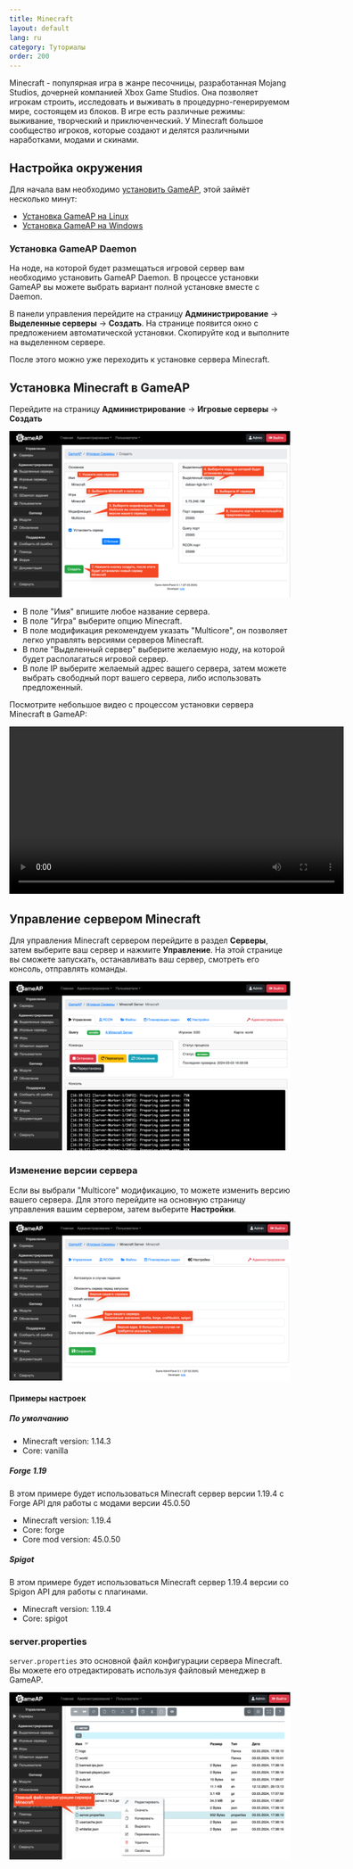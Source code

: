 ```yaml
---
title: Minecraft
layout: default
lang: ru
category: Туториалы
order: 200
---
```


Minecraft - популярная игра в жанре песочницы, разработанная Mojang Studios, дочерней компанией Xbox Game Studios. 
Она позволяет игрокам строить, исследовать и выживать в процедурно-генерируемом мире, состоящем из блоков. 
В игре есть различные режимы: выживание, творческий и приключенческий. 
У Minecraft большое сообщество игроков, которые создают и делятся различными наработками, модами и скинами.

## Настройка окружения

Для начала вам необходимо [установить GameAP](/ru/get_started.html#установка-панели), этой займёт несколько минут:

* [Установка GameAP на Linux](/ru/install/install_on_linux.html)
* [Установка GameAP на Windows](/ru/install/install_on_windows.html)

### Установка GameAP Daemon

На ноде, на которой будет размещаться игровой сервер вам необходимо установить GameAP Daemon.
В процессе установки GameAP вы можете выбрать вариант полной установке вместе с Daemon.

В панели управления перейдите на страницу **Администрирование** -> **Выделенные серверы** -> **Создать**. 
На странице появится окно с предложением автоматической установки. Скопируйте код и выполните на выделенном сервере.

После этого можно уже переходить к установке сервера Minecraft.

## Установка Minecraft в GameAP

Перейдите на страницу **Администрирование** -> **Игровые серверы** -> **Создать**

![](/images/ru/tutorials/minecraft/create_form.png)

* В поле "Имя" впишите любое название сервера.
* В поле "Игра" выберите опцию Minecraft.
* В поле модификация рекомендуем указать "Multicore", он позволяет легко управлять версиями серверов Minecraft.
* В поле "Выделенный сервер" выберите желаемую ноду, на которой будет располагаться игровой сервер.
* В поле IP выберите желаемый адрес вашего сервера, затем можете выбрать свободный порт вашего сервера, либо
использовать предложенный.

Посмотрите небольшое видео с процессом установки сервера Minecraft в GameAP:

<video controls width="600">
  <source src="/media/ru/tutorials/minecraft/installation.webm" type="video/webm" />
  <source src="/media/ru/tutorials/minecraft/installation.mp4" type="video/mp4" />
</video>

## Управление сервером Minecraft

Для управления Minecraft сервером перейдите в раздел **Серверы**, затем выберите ваш сервер и нажмите **Управление**.
На этой странице вы сможете запускать, останавливать ваш сервер, смотреть его консоль, отправлять команды.

![](/images/ru/tutorials/minecraft/server_management.png)


### Изменение версии сервера

Если вы выбрали "Multicore" модификацию, то можете изменить версию вашего сервера.
Для этого перейдите на основную страницу управления вашим сервером, затем выберите **Настройки**.

![](/images/ru/tutorials/minecraft/server_settings.png)

#### Примеры настроек

##### По умолчанию 

* Minecraft version: 1.14.3
* Core: vanilla

##### Forge 1.19

В этом примере будет использоваться Minecraft сервер версии 1.19.4 с Forge API для работы с модами версии 45.0.50

* Minecraft version: 1.19.4
* Core: forge
* Core mod version: 45.0.50


##### Spigot

В этом примере будет использоваться Minecraft сервер 1.19.4 версии со Spigon API для работы с плагинами.

* Minecraft version: 1.19.4
* Core: spigot

### server.properties

`server.properties` это основной файл конфигурации сервера Minecraft.
Вы можете его отредактировать используя файловый менеджер в GameAP.

![](/images/ru/tutorials/minecraft/server_properties.png)